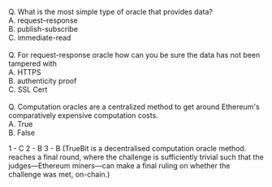 Q. What is the most simple type of oracle that provides data?<br/>
A. request–response<br/>
B. publish-subscribe<br/>
C. immediate-read<br/>
<br/>
Q. For request-response oracle how can you be sure the data has not been tampered with<br/>
A. HTTPS<br/>
B. authenticity proof<br/>
C. SSL Cert<br/>
<br/>
Q. Computation oracles are a centralized method to get around Ethereum's comparatively expensive computation costs.<br/>
A. True<br/>
B. False<br/>



1 - C
2 - B
3 - B (TrueBit is a decentralised computation oracle method. reaches a final round, where the challenge is sufficiently trivial such that the judges—Ethereum miners—can make a final ruling on whether the challenge was met, on-chain.)
